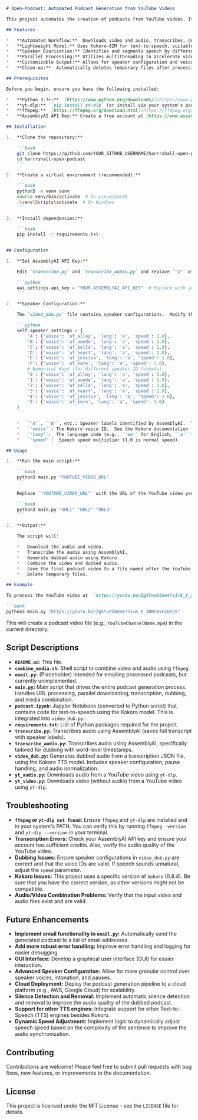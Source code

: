 ```markdown
# Open-Podcast: Automated Podcast Generation from YouTube Videos

This project automates the creation of podcasts from YouTube videos. It downloads the video and audio, transcribes the audio, generates dubbed audio using a lightweight model (Kokoro-82M) that runs on a standard laptop, and then combines the video with the dubbed audio to produce a final podcast.

## Features

*   **Automated Workflow:**  Downloads video and audio, transcribes, dubs, and combines media automatically.
*   **Lightweight Model:** Uses Kokoro-82M for text-to-speech, suitable for standard laptops.
*   **Speaker Diarization:** Identifies and segments speech by different speakers using AssemblyAI.
*   **Parallel Processing:** Utilizes multithreading to accelerate video and audio downloads.
*   **Customizable Output:** Allows for speaker configuration and voice selection.
*   **Clean-up:**  Automatically deletes temporary files after processing.

## Prerequisites

Before you begin, ensure you have the following installed:

*   **Python 3.7+:**  [https://www.python.org/downloads/](https://www.python.org/downloads/)
*   **yt-dlp:**  `pip install yt-dlp` (or install via your system's package manager).  Make sure it's in your system's PATH.
*   **ffmpeg:**  [https://ffmpeg.org/download.html](https://ffmpeg.org/download.html) (or install via your system's package manager). Make sure it's in your system's PATH.  Essential for combining audio and video.
*   **AssemblyAI API Key:** Create a free account at [https://www.assemblyai.com/](https://www.assemblyai.com/) to obtain an API key.

## Installation

1.  **Clone the repository:**

    ```bash
    git clone https://github.com/YOUR_GITHUB_USERNAME/harrrshall-open-podcast.git  # Replace with your repo URL
    cd harrrshall-open-podcast
    ```

2.  **Create a virtual environment (recommended):**

    ```bash
    python3 -m venv venv
    source venv/bin/activate  # On Linux/macOS
    .\venv\Scripts\activate  # On Windows
    ```

3.  **Install dependencies:**

    ```bash
    pip install -r requirements.txt
    ```

## Configuration

1.  **Set AssemblyAI API Key:**

    Edit `transcribe.py` and `transcribe_audio.py` and replace `"x"` with your AssemblyAI API key:

    ```python
    aai.settings.api_key = "YOUR_ASSEMBLYAI_API_KEY"  # Replace with your API key
    ```

2.  **Speaker Configuration:**

    The `video_dub.py` file contains speaker configurations.  Modify the `speaker_settings` dictionary to customize voices and languages for each speaker.

    ```python
    self.speaker_settings = {
        'A': {'voice': 'af_alloy', 'lang': 'a', 'speed': 1.0},
        'B': {'voice': 'af_aoede', 'lang': 'a', 'speed': 1.0},
        'C': {'voice': 'af_bella', 'lang': 'a', 'speed': 1.0},
        'D': {'voice': 'af_heart', 'lang': 'a', 'speed': 1.0},
        'E': {'voice': 'af_jessica', 'lang': 'a', 'speed': 1.0},
        'F': {'voice': 'af_kore', 'lang': 'a', 'speed': 1.0},
        # Numerical Keys (for different speaker ID formats)
        '0': {'voice': 'af_alloy', 'lang': 'a', 'speed': 1.0},
        '1': {'voice': 'af_aoede', 'lang': 'a', 'speed': 1.0},
        '2': {'voice': 'af_bella', 'lang': 'a', 'speed': 1.0},
        '3': {'voice': 'af_heart', 'lang': 'a', 'speed': 1.0},
        '4': {'voice': 'af_jessica', 'lang': 'a', 'speed': 1.0},
        '5': {'voice': 'af_kore', 'lang': 'a', 'speed': 1.0}
    }
    ```

    *   `'A'`, `'B'`, etc.: Speaker labels identified by AssemblyAI.  These can be either letters or numbers. The system is configured to handle both.
    *   `'voice'`: The Kokoro voice ID.  See the Kokoro documentation for available voices.
    *   `'lang'`:  The language code (e.g., `'en'` for English, `'a'` for Afrikaans). This must be a language supported by Kokoro. Note that even though the example values use "a" for Afrikaans, you might find better performance using "en" for English transcripts.
    *   `'speed'`:  Speech speed multiplier (1.0 is normal speed).

## Usage

1.  **Run the main script:**

    ```bash
    python3 main.py "YOUTUBE_VIDEO_URL"
    ```

    Replace `"YOUTUBE_VIDEO_URL"` with the URL of the YouTube video you want to process. You can provide multiple URLs:

    ```bash
    python3 main.py "URL1" "URL2" "URL3"
    ```

2.  **Output:**

    The script will:

    *   Download the audio and video.
    *   Transcribe the audio using AssemblyAI.
    *   Generate dubbed audio using Kokoro.
    *   Combine the video and dubbed audio.
    *   Save the final podcast video to a file named after the YouTube channel (e.g., `CHANNEL_NAME.mp4`). A counter will be appended to the filename if a file with the same name already exists.
    *   Delete temporary files.

## Example

To process the YouTube video at  `https://youtu.be/Zg5YueS8em4?si=K_Y_3NMr0xLCOcU5`:

```bash
python3 main.py "https://youtu.be/Zg5YueS8em4?si=K_Y_3NMr0xLCOcU5"
```

This will create a podcast video file (e.g., `YouTubeChannelName.mp4`) in the current directory.

## Script Descriptions

*   **`README.md`:** This file.
*   **`combine_media.sh`:** Shell script to combine video and audio using `ffmpeg`.
*   **`email.py`:** (Placeholder)  Intended for emailing processed podcasts, but currently unimplemented.
*   **`main.py`:**  Main script that drives the entire podcast generation process. Handles URL processing, parallel downloading, transcription, dubbing, and media combination.
*   **`podcast.ipynb`:** Jupyter Notebook (converted to Python script) that contains code for text-to-speech using the Kokoro model.  This is integrated into `video_dub.py`.
*   **`requirements.txt`:**  List of Python packages required for the project.
*   **`transcribe.py`:**  Transcribes audio using AssemblyAI (saves full transcript with speaker labels).
*   **`transcribe_audio.py`:** Transcribes audio using AssemblyAI, specifically tailored for dubbing with word-level timestamps.
*   **`video_dub.py`:** Generates dubbed audio from a transcription JSON file, using the Kokoro TTS model. Includes speaker configuration, pause handling, and audio normalization.
*   **`yt_audio.py`:** Downloads audio from a YouTube video using `yt-dlp`.
*   **`yt_video.py`:** Downloads video (without audio) from a YouTube video using `yt-dlp`.

## Troubleshooting

*   **`ffmpeg` or `yt-dlp not found`:** Ensure `ffmpeg` and `yt-dlp` are installed and in your system's PATH.  You can verify this by running `ffmpeg -version` and `yt-dlp --version` in your terminal.
*   **Transcription Errors:**  Check your AssemblyAI API key and ensure your account has sufficient credits.  Also, verify the audio quality of the YouTube video.
*   **Dubbing Issues:** Ensure speaker configurations in `video_dub.py` are correct and that the voice IDs are valid.  If speech sounds unnatural, adjust the `speed` parameter.
*   **Kokoro Issues:** This project uses a specific version of `kokoro` (0.8.4). Be sure that you have the correct version, as other versions might not be compatible.
*   **Audio/Video Combination Problems:** Verify that the input video and audio files exist and are valid.

## Future Enhancements

*   **Implement email functionality in `email.py`:**  Automatically send the generated podcast to a list of email addresses.
*   **Add more robust error handling:** Improve error handling and logging for easier debugging.
*   **GUI Interface:** Develop a graphical user interface (GUI) for easier interaction.
*   **Advanced Speaker Configuration:** Allow for more granular control over speaker voices, intonation, and pauses.
*   **Cloud Deployment:**  Deploy the podcast generation pipeline to a cloud platform (e.g., AWS, Google Cloud) for scalability.
*   **Silence Detection and Removal:** Implement automatic silence detection and removal to improve the audio quality of the dubbed podcast.
*   **Support for other TTS engines:** Integrate support for other Text-to-Speech (TTS) engines besides Kokoro.
*   **Dynamic Speed Adjustment:** Implement logic to dynamically adjust speech speed based on the complexity of the sentence to improve the audio synchronization.

## Contributing

Contributions are welcome!  Please feel free to submit pull requests with bug fixes, new features, or improvements to the documentation.

## License

This project is licensed under the MIT License - see the `LICENSE` file for details.
```
